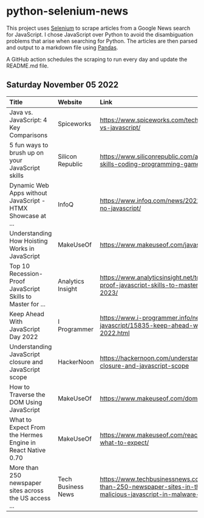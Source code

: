 # python-selenium-news

This project uses [Selenium](https://www.seleniumhq.org/) to scrape articles from a Google News search for JavaScript.
I chose JavaScript over Python to avoid the disambiguation problems that arise when searching for Python.
The articles are then parsed and output to a markdown file using [Pandas](https://pandas.pydata.org/).

A GitHub action schedules the scraping to run every day and update the README.md file.

## Saturday November 05 2022


| Title                                                      | Website            | Link                                                                                                                                         |
|:-----------------------------------------------------------|:-------------------|:---------------------------------------------------------------------------------------------------------------------------------------------|
| Java vs. JavaScript: 4 Key Comparisons                     | Spiceworks         | https://www.spiceworks.com/tech/devops/articles/java-vs-javascript/                                                                          |
| 5 fun ways to brush up on your JavaScript skills           | Silicon Republic   | https://www.siliconrepublic.com/advice/javascript-skills-coding-programming-games                                                            |
| Dynamic Web Apps without JavaScript - HTMX Showcase at ... | InfoQ              | https://www.infoq.com/news/2022/10/htmx-web-app-no-javascript/                                                                               |
| Understanding How Hoisting Works in JavaScript             | MakeUseOf          | https://www.makeuseof.com/javascript-hoisting/                                                                                               |
| Top 10 Recession-Proof JavaScript Skills to Master for ... | Analytics Insight  | https://www.analyticsinsight.net/top-10-recession-proof-javascript-skills-to-master-for-success-in-2023/                                     |
| Keep Ahead With JavaScript Day 2022                        | I Programmer       | https://www.i-programmer.info/news/167-javascript/15835-keep-ahead-with-javascript-day-2022.html                                             |
| Understanding JavaScript closure and JavaScript scope      | HackerNoon         | https://hackernoon.com/understanding-javascript-closure-and-javascript-scope                                                                 |
| How to Traverse the DOM Using JavaScript                   | MakeUseOf          | https://www.makeuseof.com/dom-javascript-traverse/                                                                                           |
| What to Expect From the Hermes Engine in React Native 0.70 | MakeUseOf          | https://www.makeuseof.com/react-native-hermes-what-to-expect/                                                                                |
| More than 250 newspaper sites across the US access ...     | Tech Business News | https://www.techbusinessnews.com.au/news/more-than-250-newspaper-sites-in-the-us-access-malicious-javascript-in-malware-supply-chain-attack/ |